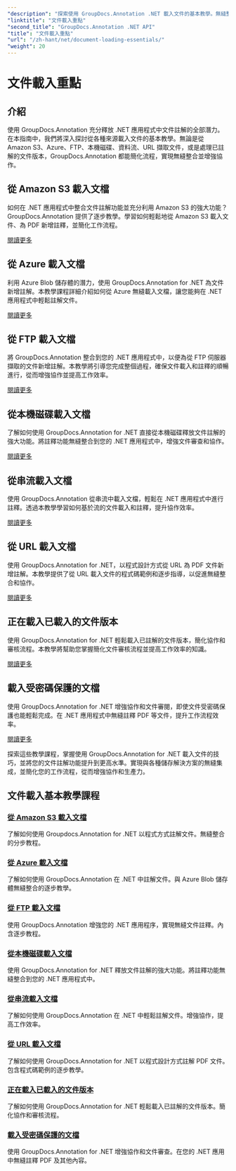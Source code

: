 ```yaml
---
"description": "探索使用 GroupDocs.Annotation .NET 載入文件的基本教學。無縫整合 Amazon S3、Azure、FTP、本機磁碟、資料流等。"
"linktitle": "文件載入重點"
"second_title": "GroupDocs.Annotation .NET API"
"title": "文件載入重點"
"url": "/zh-hant/net/document-loading-essentials/"
"weight": 20
---
```


# 文件載入重點

## 介紹

使用 GroupDocs.Annotation 充分釋放 .NET 應用程式中文件註解的全部潛力。在本指南中，我們將深入探討從各種來源載入文件的基本教學。無論是從 Amazon S3、Azure、FTP、本機磁碟、資料流、URL 擷取文件，或是處理已註解的文件版本，GroupDocs.Annotation 都能簡化流程，實現無縫整合並增強協作。

## 從 Amazon S3 載入文檔
如何在 .NET 應用程式中整合文件註解功能並充分利用 Amazon S3 的強大功能？ GroupDocs.Annotation 提供了逐步教學。學習如何輕鬆地從 Amazon S3 載入文件、為 PDF 新增註釋，並簡化工作流程。

[閱讀更多](./load-document-from-amazon-s3/)

## 從 Azure 載入文檔
利用 Azure Blob 儲存體的潛力，使用 GroupDocs.Annotation for .NET 為文件新增註解。本教學課程詳細介紹如何從 Azure 無縫載入文檔，讓您能夠在 .NET 應用程式中輕鬆註解文件。

[閱讀更多](./load-document-from-azure/)

## 從 FTP 載入文檔
將 GroupDocs.Annotation 整合到您的 .NET 應用程式中，以便為從 FTP 伺服器擷取的文件新增註解。本教學將引導您完成整個過程，確保文件載入和註釋的順暢進行，從而增強協作並提高工作效率。

[閱讀更多](./load-document-from-ftp/)

## 從本機磁碟載入文檔
了解如何使用 GroupDocs.Annotation for .NET 直接從本機磁碟釋放文件註解的強大功能。將註釋功能無縫整合到您的 .NET 應用程式中，增強文件審查和協作。

[閱讀更多](./load-document-from-local-disk/)

## 從串流載入文檔
使用 GroupDocs.Annotation 從串流中載入文檔，輕鬆在 .NET 應用程式中進行註釋。透過本教學學習如何基於流的文件載入和註釋，提升協作效率。

[閱讀更多](./load-document-from-stream/)

## 從 URL 載入文檔
使用 GroupDocs.Annotation for .NET，以程式設計方式從 URL 為 PDF 文件新增註解。本教學提供了從 URL 載入文件的程式碼範例和逐步指導，以促進無縫整合和協作。

[閱讀更多](./load-document-from-url/)

## 正在載入已載入的文件版本
使用 GroupDocs.Annotation for .NET 輕鬆載入已註解的文件版本，簡化協作和審核流程。本教學將幫助您掌握簡化文件審核流程並提高工作效率的知識。

[閱讀更多](./loading-annotated-document-version/)

## 載入受密碼保護的文檔
使用 GroupDocs.Annotation for .NET 增強協作和文件審閱，即使文件受密碼保護也能輕鬆完成。在 .NET 應用程式中無縫註釋 PDF 等文件，提升工作流程效率。

[閱讀更多](./load-password-protected-documents/)

探索這些教學課程，掌握使用 GroupDocs.Annotation for .NET 載入文件的技巧，並將您的文件註解功能提升到更高水準。實現與各種儲存解決方案的無縫集成，並簡化您的工作流程，從而增強協作和生產力。
## 文件載入基本教學課程
### [從 Amazon S3 載入文檔](./load-document-from-amazon-s3/)
了解如何使用 Groupdocs.Annotation for .NET 以程式方式註解文件。無縫整合的分步教程。
### [從 Azure 載入文檔](./load-document-from-azure/)
了解如何使用 GroupDocs.Annotation 在 .NET 中註解文件。與 Azure Blob 儲存體無縫整合的逐步教學。
### [從 FTP 載入文檔](./load-document-from-ftp/)
使用 GroupDocs.Annotation 增強您的 .NET 應用程序，實現無縫文件註釋。內含逐步教程。
### [從本機磁碟載入文檔](./load-document-from-local-disk/)
使用 GroupDocs.Annotation for .NET 釋放文件註解的強大功能。將註釋功能無縫整合到您的 .NET 應用程式中。
### [從串流載入文檔](./load-document-from-stream/)
了解如何使用 GroupDocs.Annotation 在 .NET 中輕鬆註解文件。增強協作，提高工作效率。
### [從 URL 載入文檔](./load-document-from-url/)
了解如何使用 GroupDocs.Annotation for .NET 以程式設計方式註解 PDF 文件。包含程式碼範例的逐步教學。
### [正在載入已載入的文件版本](./loading-annotated-document-version/)
了解如何使用 GroupDocs.Annotation for .NET 輕鬆載入已註解的文件版本。簡化協作和審核流程。
### [載入受密碼保護的文檔](./load-password-protected-documents/)
使用 GroupDocs.Annotation for .NET 增強協作和文件審查。在您的 .NET 應用中無縫註釋 PDF 及其他內容。